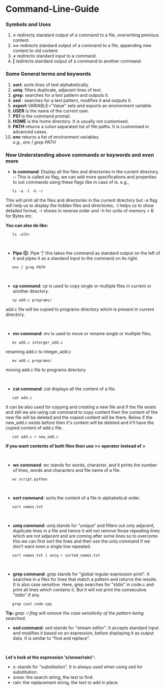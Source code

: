 # Command-Line-Guide

### Symbols and Uses
1. **>** redirects standard output of a command to a file, overwriting previous content.
2. **>>** redirects standard output of a command to a file, appending new content to old content.
3. **<** redirects standard input to a command.
4. **|** redirects standard output of a command to another command.

### Some General terms and keywords
1. **sort**: sorts lines of text alphabetically.
2. **uniq**: filters duplicate, adjacent lines of text.
3. **grep**: searches for a text pattern and outputs it.
4. **sed** : searches for a text pattern, modifies it and outputs it.
5. **export** VARIABLE="Value" sets and exports an environment variable.
6. **USER** is the name of the current user.
7. **PS1** is the command prompt.
8. **HOME** is the home directory. It is usually not customised.
9. **PATH** returns a colon separated list of file paths. It is customised in advanced cases.
10. **env** returns a list of environment variables. <br />
    *e.g., env | grep PATH*

### Now Understanding above commands or keywords and even more

* **ls command**: Display all the files and directories in the current directory.
**-**: This is called as flag, we can add more specifications and properties to out commands using these flags like in case of *ls*. e.g.,

``` terminal
   ls -a -l -h -r 
```
This will print all the files and directories in the current directory but -a flag will help us to display the hidden files and directories, -l helps us to show detailed format, -r shows in reverse order and -h for units of memory > B for Bytes etc.

**You can also do like:**
``` terminal
   ls -alhr
```
<br />

* **Pipe (|)**: Pipe ‘|’ this takes the command as standard output on the left of it and pipes it as a standard input to the command on its right.
``` terminal
   env | grep PATH
```

<br />

* **cp command**: *cp* is used to copy single or multiple files in current or another directory.
``` terminal
   cp add.c programs/
```
add.c file will be copied to programs directory which is present in current directory.

<br />

* **mv command**: *mv* is used to move or rename single or multiple files.
``` terminal
   mv add.c interger_add.c 
```
renaming add.c to integer_add.c
``` terminal
   mv add.c programs/
```
moving add.c file to programs directory

<br />

* **cat command**: *cat* displays all the content of a file.
``` terminal
   cat add.c
```
It can be also used for copying and creating a new file and if the file exists and still we are using cat command to copy content then the content of the new file will be deleted and the copied content will be there. Below if the new_add.c exists before then it's content will be deleted and it'll have the copied content of add.c file.
``` terminal
   cat add.c > new_add.c
```
**If you want contents of both files then use >> operator instead of >**

<br />

* **wc command**: wc stands for words, character, and it prints the number of lines, words and characters and file name of a file.
``` terminal
   wc script.python
```

<br />

* **sort command**: sorts the content of a file in alphabetical order.
``` terminal
   sort names.txt
```

<br />

* **uniq command**: uniq stands for "unique" and filters out only adjacent, duplicate lines in a file and hence it will not remove those repeating lines which are not adjacent and are coming after some lines so to overcome this we can first sort the lines and then use the uniq command if we don’t want even a single line repeated.
``` terminal
   sort names.txt | uniq > sorted_names.txt
```

<br />

* **grep command**: grep stands for "global regular expression print". It searches in a files for lines that match a pattern and returns the results. It is also case sensitive. Here, grep searches for "stdio" in code.c and print all lines which contains it. But it will not print the consecutive "stdio" if any.
``` terminal
   grep cout code.cpp
```
**Tip:** *grep -i flag will remove the case sensitivity of the pattern being searched.*
<br />

* **sed command**: sed stands for "stream editor". It accepts standard input and modifies it based on an expression, before displaying it as output data. It is similar to "find and replace".
<br />

**Let's look at the expression 's/snow/rain/':**
   * s: stands for "substitution". It is always used when using sed for substitution.
   * snow: the search string, the text to find.
   * rain: the replacement string, the text to add in place.
